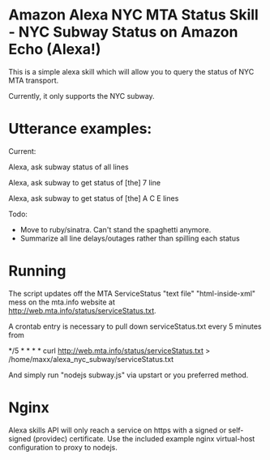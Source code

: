 # Amazon Alexa NYC MTA Status Skill - NYC Subway Status on Amazon Echo (Alexa!)


This is a simple alexa skill which will allow you to query the status of NYC MTA transport.

Currently, it only supports the NYC subway.

# Utterance examples:

Current:

Alexa, ask subway status of all lines

Alexa, ask subway to get status of [the] 7 line

Alexa, ask subway to get status of [the] A C E lines

Todo: 

* Move to ruby/sinatra. Can't stand the spaghetti anymore.
* Summarize all line delays/outages rather than spilling each status

# Running

The script updates off the MTA ServiceStatus "text file" "html-inside-xml" mess 
on the mta.info website at http://web.mta.info/status/serviceStatus.txt.

A crontab entry is necessary to pull down serviceStatus.txt every 5 minutes from 

*/5 * * * * curl http://web.mta.info/status/serviceStatus.txt > /home/maxx/alexa_nyc_subway/serviceStatus.txt

And simply run "nodejs subway.js" via upstart or you preferred method.

# Nginx

Alexa skills API will only reach a service on https with a signed or self-signed (providec) certificate.  Use the included example nginx virtual-host configuration to proxy to nodejs.

